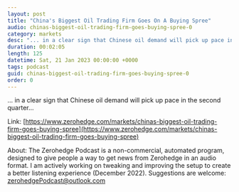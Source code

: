```yaml
---
layout: post
title: "China's Biggest Oil Trading Firm Goes On A Buying Spree"
audio: chinas-biggest-oil-trading-firm-goes-buying-spree-0
category: markets
desc: "... in a clear sign that Chinese oil demand will pick up pace in the second quarter..."
duration: 00:02:05
length: 125
datetime: Sat, 21 Jan 2023 00:00:00 +0000
tags: podcast
guid: chinas-biggest-oil-trading-firm-goes-buying-spree-0
order: 0
---
```

... in a clear sign that Chinese oil demand will pick up pace in the second quarter...

Link: [https://www.zerohedge.com/markets/chinas-biggest-oil-trading-firm-goes-buying-spree](https://www.zerohedge.com/markets/chinas-biggest-oil-trading-firm-goes-buying-spree)

About: The Zerohedge Podcast is a non-commercial, automated program, designed to give people a way to get news from Zerohedge in an audio format.  I am actively working on tweaking and improving the setup to create a better listening experience (December 2022).  Suggestions are welcome: [zerohedgePodcast@outlook.com](mailto:zerohedgePodcast@outlook.com)
